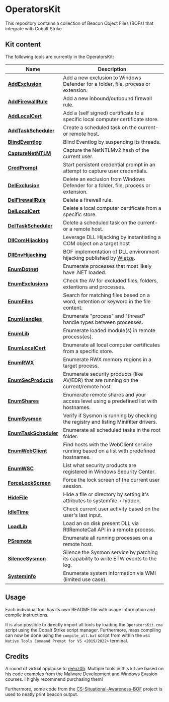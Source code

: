 # OperatorsKit
This repository contains a collection of Beacon Object Files (BOFs) that integrate with Cobalt Strike.  

## Kit content
The following tools are currently in the OperatorsKit: 

|Name|Description|
|----|----------|
|**[AddExclusion](KIT/AddExclusion)**|Add a new exclusion to Windows Defender for a folder, file, process or extension.|
|**[AddFirewallRule](KIT/AddFirewallRule)**|Add a new inbound/outbound firewall rule.|
|**[AddLocalCert](KIT/AddLocalCert)**|Add a (self signed) certificate to a specific local computer certificate store.|
|**[AddTaskScheduler](KIT/AddTaskScheduler)**|Create a scheduled task on the current- or remote host.|
|**[BlindEventlog](KIT/BlindEventlog)**|Blind Eventlog by suspending its threads.|
|**[CaptureNetNTLM](KIT/CaptureNetNTLM)**|Capture the NetNTLMv2 hash of the current user.|
|**[CredPrompt](KIT/CredPrompt)**|Start persistent credential prompt in an attempt to capture user credentials.|
|**[DelExclusion](KIT/DelExclusion)**|Delete an exclusion from Windows Defender for a folder, file, process or extension.|
|**[DelFirewallRule](KIT/DelFirewallRule)**|Delete a firewall rule.|
|**[DelLocalCert](KIT/DelLocalCert)**|Delete a local computer certificate from a specific store.|
|**[DelTaskScheduler](KIT/DelTaskScheduler)**|Delete a scheduled task on the current- or a remote host.|
|**[DllComHijacking](KIT/DllComHijacking)**|Leverage DLL Hijacking by instantiating a COM object on a target host |
|**[DllEnvHijacking](KIT/DllEnvHijacking)**|BOF implementation of DLL environment hijacking published by [Wietze](https://www.wietzebeukema.nl/blog/save-the-environment-variables).|
|**[EnumDotnet](KIT/EnumDotnet)**|Enumerate processes that most likely have .NET loaded.|
|**[EnumExclusions](KIT/EnumExclusions)**|Check the AV for excluded files, folders, extentions and processes.|
|**[EnumFiles](KIT/EnumFiles)**|Search for matching files based on a word, extention or keyword in the file content.|
|**[EnumHandles](KIT/EnumHandles)**|Enumerate "process" and "thread" handle types between processes.|
|**[EnumLib](KIT/EnumLib)**|Enumerate loaded module(s) in remote process(es).|
|**[EnumLocalCert](KIT/EnumLocalCert)**|Enumerate all local computer certificates from a specific store.|
|**[EnumRWX](KIT/EnumRWX)**|Enumerate RWX memory regions in a target process.|
|**[EnumSecProducts](KIT/EnumSecProducts)**|Enumerate security products (like AV/EDR) that are running on the current/remote host.|
|**[EnumShares](KIT/EnumShares)**|Enumerate remote shares and your access level using a predefined list with hostnames.|
|**[EnumSysmon](KIT/EnumSysmon)**|Verify if Sysmon is running by checking the registry and listing Minifilter drivers.|
|**[EnumTaskScheduler](KIT/EnumTaskScheduler)**|Enumerate all scheduled tasks in the root folder.|
|**[EnumWebClient](KIT/EnumWebClient)**|Find hosts with the WebClient service running based on a list with predefined hostnames.|
|**[EnumWSC](KIT/EnumWSC)**|List what security products are registered in Windows Security Center.|
|**[ForceLockScreen](KIT/ForceLockScreen)**|Force the lock screen of the current user session.|
|**[HideFile](KIT/HideFile)**|Hide a file or directory by setting it's attributes to systemfile + hidden.|
|**[IdleTime](KIT/IdleTime)**|Check current user activity based on the user's last input.|
|**[LoadLib](KIT/LoadLib)**|Load an on disk present DLL via RtlRemoteCall API in a remote process.|
|**[PSremote](KIT/PSremote)**|Enumerate all running processes on a remote host.|
|**[SilenceSysmon](KIT/SilenceSysmon)**|Silence the Sysmon service by patching its capability to write ETW events to the log.|
|**[SystemInfo](KIT/SystemInfo)**|Enumerate system information via WMI (limited use case).|

## Usage
Each individual tool has its own README file with usage information and compile instructions. 

It is also possible to directly import all tools by loading the `OperatorsKit.cna` script using the Cobalt Strike script manager. Furthermore, mass compiling can now be done using the `compile_all.bat` script from within the `x64 Native Tools Command Prompt for VS <2019/2022>` terminal. 

## Credits
A round of virtual applause to [reenz0h](https://twitter.com/SEKTOR7net). Multiple tools in this kit are based on his code examples from the Malware Development and Windows Evasion courses. I highly recommend purchasing them!

Furthermore, some code from the [CS-Situational-Awareness-BOF](https://github.com/trustedsec/CS-Situational-Awareness-BOF/blob/master/src/common/base.c) project is used to neatly print beacon output. 
